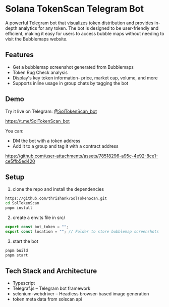 # Solana TokenScan Telegram Bot

A powerful Telegram bot that visualizes token distribution and provides in-depth analytics for any token. The bot is designed to be user-friendly and efficient, making it easy for users to access bubble maps without needing to visit the Bubblemaps website.

## Features

- Get a bubblemap screenshot generated from Bubblemaps
- Token Rug Check analysis
- Display's key token information- price, market cap, volume, and more
- Supports inline usage in group chats by tagging the bot

## Demo

Try it live on Telegram: [@SolTokenScan_bot](https://t.me/@SolTokenScan_bot)

<https://t.me/SolTokenScan_bot>

You can:

- DM the bot with a token address
- Add it to a group and tag it with a contract address

https://github.com/user-attachments/assets/78518296-a95c-4e92-8ce1-ce5ffb5ed420

## Setup

1. clone the repo and install the dependencies

```bash
https://github.com/thrishank/SolTokenScan.git
cd SolTokenScan
pnpm install
```

2. create a env.ts file in src/

```typescript
export const bot_token = "";
export const location = ""; // Folder to store bubblemap screenshots
```

3. start the bot

```bash
pnpm build
pnpm start
```

## Tech Stack and Architecture

- Typescript
- Telegraf.js – Telegram bot framework
- selenium-webdriver – Headless browser-based image generation
- token meta data from solscan api
